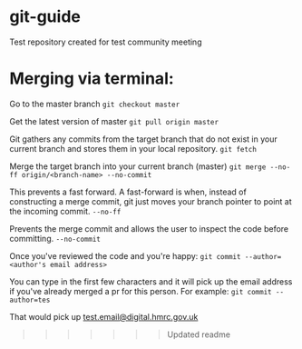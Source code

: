 # git-guide

Test repository created for test community meeting

# Merging via terminal: 

Go to the master branch
```git checkout master```

Get the latest version of master
```git pull origin master```

Git gathers any commits from the target branch that do not exist in your current branch and stores them in your local repository.
```git fetch```
   
Merge the target branch into your current branch (master)
```git merge --no-ff origin/<branch-name> --no-commit```

This prevents a fast forward. A fast-forward is when, instead of constructing a merge commit, git just moves your branch pointer to point at the incoming commit. 
```--no-ff```

Prevents the merge commit and allows the user to inspect the code before committing.
```--no-commit```

Once you've reviewed the code and you're happy:
```git commit --author=<author's email address>```

You can type in the first few     characters and it will pick up the email address if you've already merged a pr for this person.
For example:
```git commit --author=tes```

That would pick up test.email@digital.hmrc.gov.uk

>>>>>>> Updated readme






